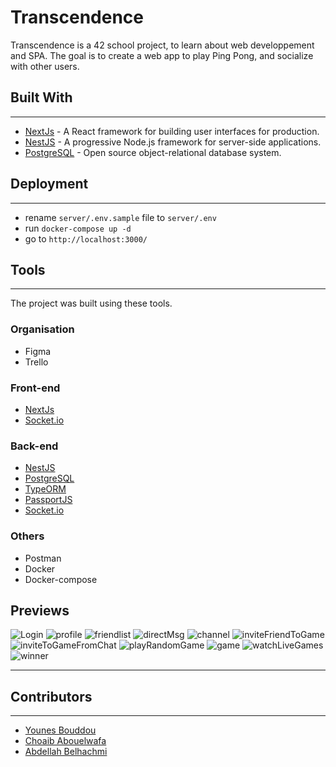 # Transcendence

Transcendence is a 42 school project, to learn about web developpement and SPA.
The goal is to create a web app to play Ping Pong, and socialize with other users.

## Built With

---

- [NextJs](https://nextjs.org/) - A React framework for building user interfaces for production.
- [NestJS](https://nestjs.com/) - A progressive Node.js framework for server-side applications.
- [PostgreSQL](https://www.postgresql.org/) - Open source object-relational database system.

## Deployment

---

- rename `server/.env.sample` file to `server/.env`
- run `docker-compose up -d`
- go to `http://localhost:3000/`

## Tools

---

The project was built using these tools.

### Organisation

- Figma
- Trello

### Front-end

- [NextJs](https://nextjs.org/)
- [Socket.io](https://socket.io/)

### Back-end

- [NestJS](https://nestjs.com/)
- [PostgreSQL](https://www.postgresql.org/)
- [TypeORM](https://typeorm.io/)
- [PassportJS](https://www.passportjs.org/)
- [Socket.io](https://socket.io/)

### Others

- Postman
- Docker
- Docker-compose

## Previews

![Login](https://github.com/cabouelw/ft_transcendence/blob/main/pongmaniaScreenshots/login.png)
![profile](https://github.com/cabouelw/ft_transcendence/blob/main/pongmaniaScreenshots/profile.png)
![friendlist](https://github.com/cabouelw/ft_transcendence/blob/main/pongmaniaScreenshots/friendlist.png)
![directMsg](https://github.com/cabouelw/ft_transcendence/blob/main/pongmaniaScreenshots/directMsg.png)
![channel](https://github.com/cabouelw/ft_transcendence/blob/main/pongmaniaScreenshots/channel.png)
![inviteFriendToGame](https://github.com/cabouelw/ft_transcendence/blob/main/pongmaniaScreenshots/inviteFriendToGame.png)
![inviteToGameFromChat](https://github.com/cabouelw/ft_transcendence/blob/main/pongmaniaScreenshots/inviteToGameFromChat.png)
![playRandomGame](https://github.com/cabouelw/ft_transcendence/blob/main/pongmaniaScreenshots/playRandomGame.png)
![game](https://github.com/cabouelw/ft_transcendence/blob/main/pongmaniaScreenshots/game.png)
![watchLiveGames](https://github.com/cabouelw/ft_transcendence/blob/main/pongmaniaScreenshots/watchLiveGames.png)
![winner](https://github.com/cabouelw/ft_transcendence/blob/main/pongmaniaScreenshots/winner.png)

---

## Contributors

---

- [Younes Bouddou](https://github.com/Conanyedo)
- [Choaib Abouelwafa](https://github.com/cabouelw)
- [Abdellah Belhachmi](https://github.com/0xOd3n)
